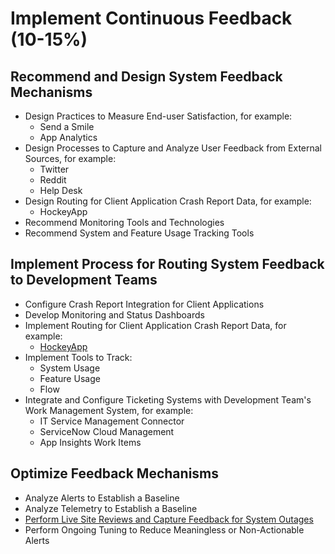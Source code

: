 # Implement Continuous Feedback (10-15%)
## Recommend and Design System Feedback Mechanisms
- Design Practices to Measure End-user Satisfaction, for example:
    - Send a Smile
    - App Analytics
- Design Processes to Capture and Analyze User Feedback from External Sources, for example:
    - Twitter
    - Reddit
    - Help Desk
- Design Routing for Client Application Crash Report Data, for example:
    - HockeyApp
- Recommend Monitoring Tools and Technologies
- Recommend System and Feature Usage Tracking Tools

## Implement Process for Routing System Feedback to Development Teams
- Configure Crash Report Integration for Client Applications
- Develop Monitoring and Status Dashboards
- Implement Routing for Client Application Crash Report Data, for example:
    - [HockeyApp](https://hockeyapp.net/features/crashreports/)
- Implement Tools to Track:
    - System Usage
    - Feature Usage
    - Flow
- Integrate and Configure Ticketing Systems with Development Team's Work Management System, for example:
    - IT Service Management Connector
    - ServiceNow Cloud Management
    - App Insights Work Items

## Optimize Feedback Mechanisms
- Analyze Alerts to Establish a Baseline
- Analyze Telemetry to Establish a Baseline
- [Perform Live Site Reviews and Capture Feedback for System Outages](https://docs.microsoft.com/en-us/azure/devops/learn/devops-at-microsoft/live-site-culture-and-reliability)
- Perform Ongoing Tuning to Reduce Meaningless or Non-Actionable Alerts